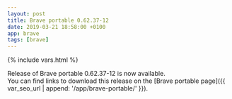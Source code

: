 ```yaml
---
layout: post
title: Brave portable 0.62.37-12
date: 2019-03-21 18:58:00 +0100
app: brave
tags: [brave]
---
```

{% include vars.html %}

Release of Brave portable 0.62.37-12 is now available.<br />
You can find links to download this release on the [Brave portable page]({{ var_seo_url | append: '/app/brave-portable/' }}).